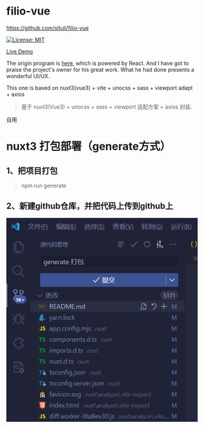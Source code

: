 # filio-vue
https://github.com/sjtuli/filio-vue

[![License: MIT](https://img.shields.io/badge/License-MIT-yellow.svg)](https://opensource.org/licenses/MIT)

[Live Demo](https://www.ayushsingh.co.in)

The origin program is [here](https://github.com/ayush013/folio.git), which is powered by React. And I have got to praise the project's owner for his great work. What he had done presents a wonderful UI/UX.


This one is based on nuxt3(vue3) + vite + unocss + sass + viewport adapt + axios

> 基于 nuxt3(Vue3) + unocss + sass + viewport 适配方案 + axios 封装.

自用


# nuxt3 打包部署（generate方式）
## 1、把项目打包
 > npm run generate
## 2、新建github仓库，并把代码上传到github上
![alt text](image.png)
